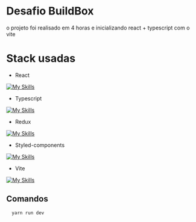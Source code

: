# Desafio BuildBox

o projeto foi realisado em 4 horas e inicializando react + typescript com o vite

# Stack usadas

- React
  
[![My Skills](https://skillicons.dev/icons?i=react&perline=3)](https://skillicons.dev)

- Typescript
  
[![My Skills](https://skillicons.dev/icons?i=ts&perline=3)](https://skillicons.dev)

- Redux
  
[![My Skills](https://skillicons.dev/icons?i=redux&perline=3)](https://skillicons.dev)

- Styled-components
  
[![My Skills](https://skillicons.dev/icons?i=styledcomponents&perline=3)](https://skillicons.dev)

- Vite
  
[![My Skills](https://skillicons.dev/icons?i=vite&perline=3)](https://skillicons.dev)

## Comandos

```npm
  yarn run dev
```
